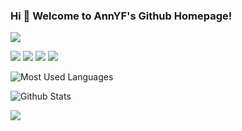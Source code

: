 ### Hi 🎉 Welcome to AnnYF's Github Homepage!
<img src="https://readme-typing-svg.herokuapp.com/?lines=Welcome,%20MyHomepage！;Hello%20Github%20World!&font=Roboto" />

<p>
<img src="https://img.shields.io/static/v1?label=Program&message=Python&color=blue"/>
<a href="https://blog.csdn.net/wangzirui32"><img src="https://img.shields.io/static/v1?label=Blog&message=CSDN&color=red"/></a>
<a href="https://space.bilibili.com/1513364019"><img src="https://img.shields.io/static/v1?label=Video&message=Bilibili&color=cyan"/></a>
<img src="https://visitor-badge.glitch.me/badge?page_id=https://github.com/wangzirui32&right_color=red" />
</p>

![Most Used Languages](https://github-readme-stats.vercel.app/api/top-langs/?username=an921645699&theme=dark&layout=compact)

![Github Stats](https://github-readme-stats.vercel.app/api?username=an921645699&show_icons=true&theme=dark&count_private=true)

![](https://activity-graph.herokuapp.com/graph?username=an921645699&theme=github)

